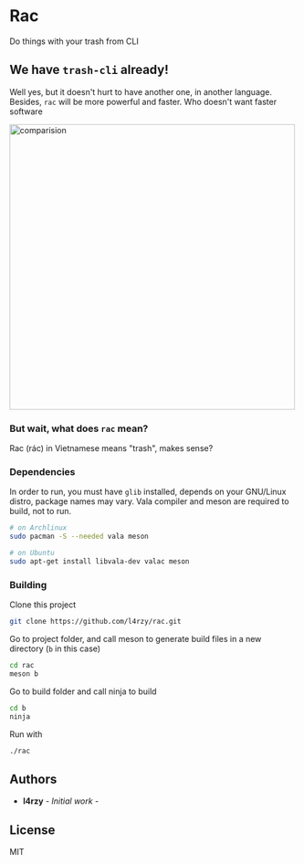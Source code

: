 # Rac

Do things with your trash from CLI

## We have `trash-cli` already!

Well yes, but it doesn't hurt to have another one, in another language. Besides, `rac` will be more powerful and faster. Who doesn't want faster software

<img src="https://i.imgur.com/mJk01Ms.png" alt="comparision" width=500>

### But wait, what does `rac` mean?

Rac (rác) in Vietnamese means "trash", makes sense?

### Dependencies

In order to run, you must have `glib` installed, depends on your GNU/Linux distro, package names may vary. Vala compiler and meson are required to build, not to run.

```sh
# on Archlinux
sudo pacman -S --needed vala meson
```

```sh
# on Ubuntu
sudo apt-get install libvala-dev valac meson

```

### Building

Clone this project

```sh
git clone https://github.com/l4rzy/rac.git
```

Go to project folder, and call meson to generate build files in a new directory (`b` in this case)

```sh
cd rac
meson b
```

Go to build folder and call ninja to build

```sh
cd b
ninja
```

Run with

```sh
./rac
```

## Authors

* **l4rzy** - *Initial work* -

## License

MIT
